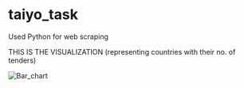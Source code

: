 # taiyo_task
Used Python for web scraping

THIS IS THE VISUALIZATION (representing countries with their no. of tenders)


![Bar_chart](https://user-images.githubusercontent.com/120076988/207858706-bdeb1df8-34b7-48e7-b018-39eabcde4bce.png)

